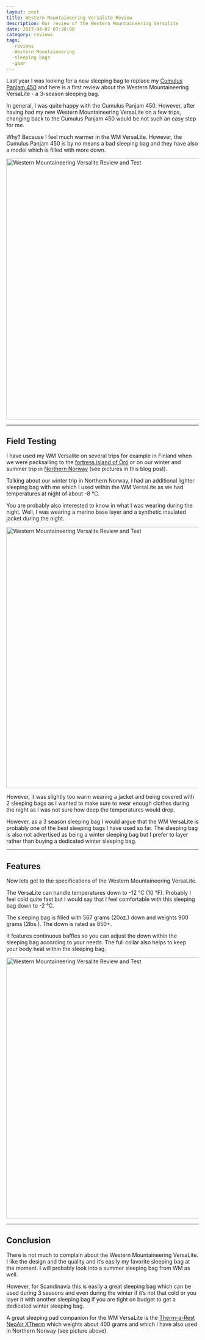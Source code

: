 ```yaml
---
layout: post
title: Western Mountaineering Versalite Review
description: Our review of the Western Mountaineering Versalite
date: 2017-04-07 07:30:00
category: reviews
tags:
  -reviews
  -Western Mountaineering
  -sleeping bags
  -gear
---
```

Last year I was looking for a new sleeping bag to replace my [Cumulus Panjam 450][1] and here is a first review about the Western Mountaineering VersaLite - a 3-season sleeping bag.

In general, I was quite happy with the Cumulus Panjam 450. However, after having had my new Western Mountaineering VersaLite on a few trips, changing back to the Cumulus Panjam 450 would be not such an easy step for me.

Why? Because I feel much warmer in the WM VersaLite. However, the Cumulus Panjam 450 is by no means a bad sleeping bag and they have also a model which is filled with more down.

<a data-flickr-embed="true"  href="https://www.flickr.com/photos/90204224@N07/28431572180/in/album-72157666947120531/" title="Western Mountaineering Versalite Review and Test"><img src="https://c1.staticflickr.com/9/8185/28431572180_4c18fea5a0_b.jpg" width="1024" height="683" alt="Western Mountaineering Versalite Review and Test"></a><script async src="//embedr.flickr.com/assets/client-code.js" charset="utf-8"></script>

<!--more-->

---

## Field Testing
 I have used my WM Versalite on several trips for example in Finland when we were packsailing to the [fortress island of Örö][2] or on our winter and summer trip in [Northern Norway][3] (see pictures in this blog post).

Talking about our winter trip in Northern Norway, I had an additional lighter sleeping bag with me which I used within the WM VersaLite as we had temperatures at night of about -8 °C.

You are probably also interested to know in what I was wearing during the night. Well, I was wearing a merino base layer and a synthetic insulated jacket during the night.

<a data-flickr-embed="true"  href="https://www.flickr.com/photos/90204224@N07/28716083885/in/album-72157666947120531/" title="Western Mountaineering Versalite Review and Test"><img src="https://c1.staticflickr.com/9/8676/28716083885_bbf1d5f5b3_b.jpg" width="1024" height="683" alt="Western Mountaineering Versalite Review and Test"></a><script async src="//embedr.flickr.com/assets/client-code.js" charset="utf-8"></script>

However, it was slightly too warm wearing a jacket and being covered with 2 sleeping bags as I wanted to make sure to wear enough clothes during the night as I was not sure how deep the temperatures would drop.

However, as a 3 season sleeping bag I would argue that the WM VersaLite is probably one of the best sleeping bags I have used so far. The sleeping bag is also not advertised as being a winter sleeping bag but I prefer to layer rather than buying a dedicated winter sleeping bag.

---

## Features
Now lets get to the specifications of the Western Mountaineering VersaLite.

The VersaLite can handle temperatures down to -12 °C (10 °F). Probably I feel cold quite fast but I would say that I feel comfortable with this sleeping bag down to -2 °C.

The sleeping bag is filled with 567 grams (20oz.) down and weights 900 grams (2lbs.). The down is rated as 850+.

It features continuous baffles so you can adjust the down within the sleeping bag according to your needs. The full collar also helps to keep your body heat within the sleeping bag.

<a data-flickr-embed="true"  href="https://www.flickr.com/photos/90204224@N07/28716071475/in/album-72157666947120531/" title="Western Mountaineering Versalite Review and Test"><img src="https://c1.staticflickr.com/9/8350/28716071475_d5bee56ddf_b.jpg" width="1024" height="683" alt="Western Mountaineering Versalite Review and Test"></a><script async src="//embedr.flickr.com/assets/client-code.js" charset="utf-8"></script>

---

## Conclusion
There is not much to complain about the Western Mountaineering VersaLite. I like the design and the quality and it’s easily my favorite sleeping bag at the moment. I will probably look into a summer sleeping bag from WM as well.

However, for Scandinavia this is easily a great sleeping bag which can be used during 3 seasons and even during the winter if it’s not that cold or you layer it with another sleeping bag if you are tight on budget to get a dedicated winter sleeping bag.

A great sleeping pad companion for the WM VersaLite is the <a href="http://amzn.to/2og8uXo" rel="nofollow">Therm-a-Rest NeoAir XTherm</a> which weights about 400 grams and which I have also used in Northern Norway (see picture above).

[1]:	http://www.hikeventures.com/cumulus-panyam-450/ "Cumulus Panjam 450"
[2]:	http://www.hikeventures.com/Oro/ "Fortress Island of Örö"
[3]:	http://www.hikeventures.com/winter-camping-alta/ "Northern Norway"

